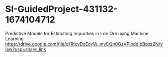 # SI-GuidedProject-431132-1674104712
Predictive Models for Estimating Impurities in Iron Ore using Machine Learning
https://drive.google.com/file/d/1KcyDcEcvW_myCQp0GzVPloddIbBpxz2N/view?usp=share_link
